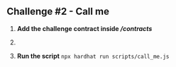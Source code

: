 ## Challenge #2 - Call me

1. **Add the challenge contract inside */contracts***

2. 

5. **Run the script**
`npx hardhat run scripts/call_me.js`